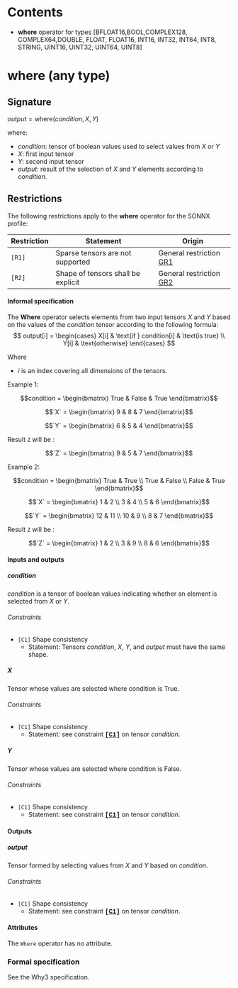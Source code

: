 # Contents

- **where** operator for types [BFLOAT16,BOOL,COMPLEX128, COMPLEX64,DOUBLE, FLOAT, FLOAT16, INT16, INT32, INT64, INT8, STRING, UINT16, UINT32, UINT64, UINT8]

<a id="any type"></a>
# **where** (any type)

## Signature
$output = \text{where}(condition, X, Y)$

where:
- $condition$: tensor of boolean values used to select values from $X$ or $Y$ 
- $X$: first input tensor 
- $Y$: second input tensor
- $output$: result of the selection of $X$ and $Y$ elements according to $condition$.
 
## Restrictions

The following restrictions apply to the **where** operator for the SONNX profile:

| Restriction | Statement                                                   | Origin                                                                                      |
|-------------|-------------------------------------------------------------|---------------------------------------------------------------------------------------------|
| `[R1]`     | Sparse tensors are not supported                            | General restriction [GR1](../general_restrictions.md#GR1)
| `[R2]` <a id="R1"></a>     | Shape of tensors shall be explicit          | General restriction [GR2](../general_restrictions.md#GR2) |

#### Informal specification

The **Where** operator selects elements from two input tensors $X$ and $Y$ based on the values of the $condition$ tensor according to the following formula:
$$
output[i] = 
\begin{cases} 
X[i] & \text{if } condition[i] & \text{is true} \\
Y[i] & \text{otherwise}
\end{cases}
$$

Where
- $i$ is an index covering all dimensions of the tensors.


Example 1:
```math
condition = \begin{bmatrix} True & False & True \end{bmatrix}
```
```math
`X` = \begin{bmatrix}  9 & 8 & 7 \end{bmatrix}
```
```math
`Y` = \begin{bmatrix}  6 & 5 & 4 \end{bmatrix}
```
Result `Z` will be : 
```math
`Z` =  \begin{bmatrix} 9 & 5 & 7 \end{bmatrix}
```


Example 2:
```math
condition =  \begin{bmatrix} True & True \\ True & False \\ False & True \end{bmatrix}
```
```math
`X` = \begin{bmatrix} 1 & 2 \\ 3 & 4 \\ 5 & 6 \end{bmatrix}
```
```math
`Y` =  \begin{bmatrix} 12 & 11 \\ 10 & 9 \\ 8 & 7 \end{bmatrix}
```
Result `Z` will be  :
```math
`Z` =  \begin{bmatrix} 1 & 2 \\ 3 & 9 \\ 8 & 6 \end{bmatrix}
```

#### Inputs and outputs

##### $condition$

$condition$ is a tensor of boolean values indicating whether an element is selected from $X$ or $Y$.


###### Constraints

- `[C1]`  <a id="C1a"></a> Shape consistency
   - Statement: Tensors $condition$, $X$, $Y$, and $output$ must have the same shape. 

##### $X$

Tensor whose values are selected where condition is True.

###### Constraints

 - `[C1]` Shape consistency
   -  Statement: see constraint [<b><span style="font-family: 'Courier New', monospace">[C1]</span></b>](#C1a) on tensor $condition$.

##### $Y$

Tensor whose values are selected where condition is False.


###### Constraints

 - `[C1]` Shape consistency
   -  Statement: see constraint [<b><span style="font-family: 'Courier New', monospace">[C1]</span></b>](#C1a) on tensor $condition$.

#### Outputs

##### $output$

Tensor formed by selecting values from $X$ and $Y$ based on $condition$.

###### Constraints

 - `[C1]` Shape consistency
   -  Statement: see constraint [<b><span style="font-family: 'Courier New', monospace">[C1]</span></b>](#C1a) on tensor $condition$.

#### Attributes
The `Where` operator has no attribute.

### Formal specification
See the Why3 specification.